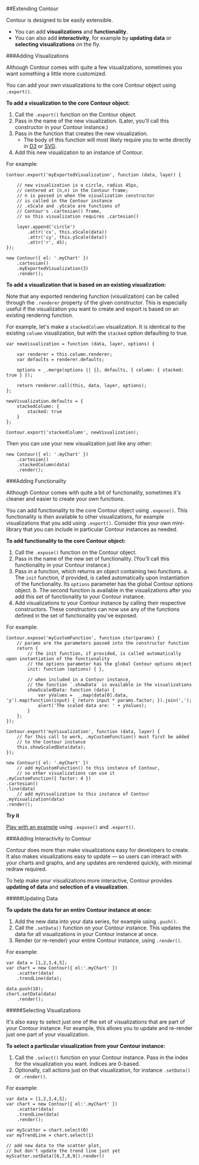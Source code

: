 ##Extending Contour

Contour is designed to be easily extensible. 

* You can add **visualizations** and **functionality**. 
* You can also add **interactivity**, for example by **updating data** or **selecting visualizations** on the fly.



###Adding Visualizations

Although Contour comes with quite a few visualizations, sometimes you want something a little more customized. 

You can add your own visualizations to the core Contour object using `.export()`.

**To add a visualization to the core Contour object:**

1. Call the `.export()` function on the Contour object.
2. Pass in the name of the new visualization. (Later, you'll call this constructor in your Contour instance.)
3. Pass in the function that creates the new visualization.
	* The body of this function will most likely require you to write directly in [D3](http://d3js.org) or [SVG](http://www.w3schools.com/svg/svg_reference.asp).
4. Add this new visualization to an instance of Contour.

For example:

	Contour.export('myExportedVisualization', function (data, layer) {
	
	    // new visualization is a circle, radius 45px, 
	    // centered at (n,n) in the Contour frame;
	    // n is passed in when the visualization constructor
	    // is called in the Contour instance
	    // .xScale and .yScale are functions of 
	    // Contour's .cartesian() frame, 
	    // so this visualization requires .cartesian() 
	
	    layer.append('circle')
	        .attr('cx', this.xScale(data))
	        .attr('cy', this.yScale(data))
	        .attr('r', 45);
	});

	new Contour({ el: '.myChart' })
		.cartesian()
		.myExportedVisualization(3)
		.render();

**To add a visualization that is based on an existing visualization:**

Note that any exported rendering function (visualization) can be called through the `.renderer` property of the given constructor. This is especially useful if the visualization you want to create and export is based on an existing rendering function.

For example, let's make a `stackedColumn` visualization. It is identical to the existing `column` visualization, but with the `stacked` option defaulting to true.

    var newVisualization = function (data, layer, options) {
    
        var renderer = this.column.renderer;
        var defaults = renderer.defaults;

        options = _.merge(options || {}, defaults, { column: { stacked: true } });

        return renderer.call(this, data, layer, options);
    };

    newVisualization.defaults = {
        stackedColumn: {
            stacked: true
        }
    };

    Contour.export('stackedColumn', newVisualization);

Then you can use your new visualization just like any other:

	new Contour({ el: '.myChart' })
		.cartesian()
		.stackedColumn(data)
		.render();


###Adding Functionality

Although Contour comes with quite a bit of functionality, sometimes it's cleaner and easier to create your own functions.

You can add functionality to the core Contour object using `.expose()`. This functionality is then available to other visualizations, for example visualizations that you add using `.export()`. Consider this your own mini-library that you can include in particular Contour instances as needed.

**To add functionality to the core Contour object:**

1. Call the `.expose()` function on the Contour object.
2. Pass in the name of the new set of functionality. (You'll call this functionality in your Contour instance.)
3. Pass in a function, which returns an object containing two functions. 
	a. The `init` function, if provided, is called automatically upon instantiation of the functionality. Its `options` parameter has the global Contour options object.
	b. The second function is available in the visualizations after you add this set of functionality to your Contour instance.
4. Add visualizations to your Contour instance by calling their respective constructors. These constructors can now use any of the functions defined in the set of functionality you've exposed.

For example: 

	Contour.expose('myCustomFunction', function ctor(params) {
		// params are the parameters passed into the constructor function
		return {
			// the init function, if provided, is called automatically upon instantiation of the functionality
			// the options parameter has the global Contour options object
			init: function (options) { },
			
			// when included in a Contour instance, 
			// the function `.showData` is available in the visualizations
			showScaledData: function (data) {
                var yValues =  _.map(data[0].data, 'y').map(function(input) { return input * params.factor; }).join(',');
                alert('The scaled data are: ' + yValues);
            }
		};
	});
	
	Contour.export('myVisualization', function (data, layer) {
		// for this call to work, .myCustomFunction() must first be added
		// to the Contour instance
		this.showScaledData(data);
	});
	
	new Contour({ el: '.myChart' })
        // add myCustomFunction() to this instance of Contour, 
        // so other visualizations can use it
    .myCustomFunction({ factor: 4 })
    .cartesian()
    .line(data)
        // add myVisualization to this instance of Contour
    .myVisualization(data)
    .render();

**Try it**

[Play with an example](http://jsfiddle.net/gh/get/jquery/1.7.2/forio/contour/tree/master/src/documentation/fiddle/Contour.expose/) using `.expose()` and `.export()`.


###Adding Interactivity to Contour

Contour does more than make visualizations easy for developers to create. It also makes visualizations easy to update &mdash; so users can interact with your charts and graphs, and any updates are rendered quickly, with minimal redraw required.

To help make your visualizations more interactive, Contour provides **updating of data** and **selection of a visualization**.

#####Updating Data

**To update the data for an entire Contour instance at once:**

1. Add the new data into your data series, for example using `.push()`.
2. Call the `.setData()` function on your Contour instance. This updates the data for all visualizations in your Contour instance at once.
3. Render (or re-render) your entire Contour instance, using `.render()`.

For example:

	var data = [1,2,3,4,5];
    var chart = new Contour({ el:'.myChart' })
        .scatter(data)
        .trendLine(data);
        
    data.push(10);
    chart.setData(data)
    	.render();


#####Selecting Visualizations

It's also easy to select just one of the set of visualizations that are part of your Contour instance. For example, this allows you to update and re-render just one part of your visualization. 

**To select a particular visualization from your Contour instance:**

1. Call the `.select()` function on your Contour instance. Pass in the index for the visualization you want. Indices are 0-based.
2. Optionally, call actions just on that visualization, for instance `.setData()` or `.render()`.

For example:

	var data = [1,2,3,4,5];
    var chart = new Contour({ el:'.myChart' })
        .scatter(data)
        .trendLine(data)
        .render();
        
    var myScatter = chart.select(0)
    var myTrendLine = chart.select(1)
    
    // add new data to the scatter plot, 
    // but don't update the trend line just yet
    myScatter.setData([6,7,8,9]).render()

